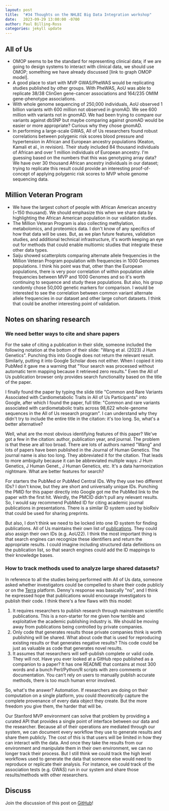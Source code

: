 ```yaml
---
layout: post
title:  "#34 Thoughts on the NHLBI Big Data Integration workshop"
date:   2023-09-29 13:00:00 -0700
author: Paul Billing-Ross
categories: jekyll update
---
```


## All of Us
- OMOP seems to be the standard for representing clinical data; if we are going to design systems to interact with clinical data, we should use OMOP; something we have already discussed [link to graph OMOP model].
- A good place to start with MVP GWAS/PheWAS would be replicating studies published by other groups. With PheWAS, AoU was able to replicate 38/38 ClinGen gene-cancer associations and 164/235 OMIM gene-phenotype associations.
- With whole genome sequencing of 250,000 individuals, AoU observed 1 billion variants with 600 million not observed in gnomAD. We see 600 million with variants not in gnomAD. We had been trying to compare our variants against dbSNP but maybe comparing against gnomAD would be easier or more appropriate? Curious why they chose gnomAD.
- In performing a large-scale GWAS, All of Us researchers found robust correlations between polygenic risk scores blood pressure and hypertension in African and European ancestry populations (Keaton, Kamali et al., in revision). Their study included 84 thousand individuals of African and over 1 million individuals of European ancestry. I'm guessing based on the numbers that this was genotyping array data? We have over 30 thousand African ancestry individuals in our dataset; trying to replicate this result could provide an interesting proof-of-concept of applying polygenic risk scores to MVP whole genome sequencing data.

## Million Veteran Program
- We have the largest cohort of people with African American ancestry (~150 thousand). We should emphasize this when we share data by highlighting the African American population in our validation studies.
- The Million Veteran Program is also collecting methylation, metabolomics, and proteomics data. I don't know of any specifics of how that data will be uses. But, as we plan future features, validation studies, and additional technical infrastructure, it's worth keeping an eye out for methods that could enable multiomic studies that integrate these other data types.
- Saiju showed scatterplots comparing alternate allele frequencies in the Million Veteran Program population with frequencies in 1000 Genomes populations. I think his point was that, other than the European populations, there is very poor correlation of within population allele frequencies between MVP and 1000 Genomes and so it's worth continuing to sequence and study these populations. But also, his group randomly chose 50,000 genetic markers for comparison. I would be interested to see the correlation between common variant alternate allele frequencies in our dataset and other large cohort datasets. I think that could be another interesting point of validation.

## Notes on sharing research

### We need better ways to cite and share papers
For the sake of citing a publication in their slide, someone included the following notation at the bottom of their slide: "Wang et al. (2023) J Hum Genetics". Punching this into Google does not return the relevant result. Similarly, putting it into Google Scholar does not either. When I copied it into PubMed it gave me a warning that "Your search was processed without automatic term mapping because it retrieved zero results." Even the All of Us publication browser only provides search functionality based on the title of the paper. 

I finally found the paper by typing the slide title "Common and Rare Variants Associated with Cardiometabolic Traits in All of Us Participants" into Google, after which I found the paper, full title: "Common and rare variants associated with cardiometabolic traits across 98,622 whole-genome sequences in the All of Us research program". I can understand why they didn't try to include the entire title in the citation: it's too long. So, what's a better alternative?

Well, what are the most obvious identifying features of this paper? We've got a few in the citation: author, publication year, and journal. The problem is that these are all too broad. There are lots of authors named "Wang" and lots of papers have been published in the Journal of Human Genetics. The journal name is also too long. They abbreviated it for the citation. That leads to more ambiguity because it can be abbreviated multiple ways: J Hum Genetics, J Human Genet., J Human Genetics, etc. It's a data harmonization nightmare. What are better features for search?

For starters the PubMed or PubMed Central IDs. Why they use two different IDs? I don't know, but they are short and universally unique IDs. Punching the PMID for this paper directly into Google got me the PubMed link to the paper with the first hit. Weirdly, the PMCID didn't pull any relevant results. So, I would say recommend PubMed ID for citing academic journal publications in presentations. There is a similar ID system used by bioRxiv that could be used for sharing preprints.

But also, I don't think we need to be locked into one ID system for finding publications. All of Us maintains their own list of [publications](https://www.researchallofus.org/publications/). They could also assign their own IDs (e.g. AoU22). I think the most important thing is that search engines can recognize these identifiers and return the appropriate results. I could imagine including structured data definitions on the publication list, so that search engines could add the ID mappings to their knowledge bases.

### How to track methods used to analyze large shared datasets?
In reference to all the studies being performed with All of Us data, someone asked whether investigators could be compelled to share their code publicly or on the [Terra](https://terra.bio/) platform. Denny's response was basically "no", and I think he expressed hope that publications would encourage investigators to publish their code. I think there's a few flaws with this model: 

1) It requires researchers to publish research through mainstream scientific publications. This is a non-starter for me given how terrible and exploitative the academic publishing industry is. We should be moving away from publications being controlled by private companies. 
2) Only code that generates results those private companies think is worth publishing will be shared. What about code that is used for reproducing existing results or that generates negative results? This code could be just as valuable as code that generates novel results.
3) It assumes that researchers will self-publish complete or valid code. They will not. Have you ever looked at a GitHub repo published as a companion to a paper? It has one README that contains at most 300 words and a bunch Perl/Python/R scripts with zero comments or documentation. You can't rely on users to manually publish accurate methods, there is too much human error involved.

So, what's the answer? Automation. If researchers are doing on their computation on a single platform, you could *theoretically* capture the complete provenance of every data object they create. But the more freedom you give them, the harder that will be.

Our Stanford MVP environment can solve that problem by providing a curated API that provides a single point of interface between our data and the researcher. Because all of their operations are mediated through our system, we can document every workflow they use to generate results and share them publicly. The cost of this is that users will be limited in how they can interact with the data. And once they take the results from our environment and manipulate them in their own environment, we can no longer track their process. But I still think we could track the high level workflows used to generate the data that someone else would need to reproduce or replicate their analysis. For instance, we could track of the association tests (e.g. GWAS) run in our system and share those results/methods with other researchers.

## Discuss
Join the discussion of this post on [GitHub](https://github.com/orgs/va-big-data-genomics/discussions/37)!